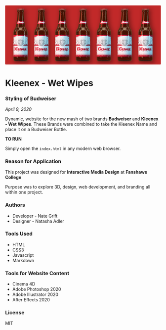 ![header image](/images/Process-Main-Img.png "Kleenex Beer Bottles")

# Kleenex - Wet Wipes
### Styling of Budweiser

*April 9, 2020*

Dynamic, website for the new mash of two brands **Budweiser** and **Kleenex - Wet Wipes**.  These Brands were combined to take the Kleenex Name and place it on a Budweiser Bottle.  

**TO RUN**

Simply open the `index.html` in any modern web browser.


### Reason for Application
This project was designed for **Interactive Media Design** at **Fanshawe College**

Purpose was to explore 3D, design, web development, and branding all within one project.


### Authors

- Developer - Nate Grift
- Designer - Natasha Adler

### Tools Used

-   HTML
-   CSS3
-   Javascript
-   Markdown

### Tools for Website Content

-   Cinema 4D
-   Adobe Photoshop 2020
-   Adobe Illustrator 2020
-   After Effects 2020

### License

MIT
